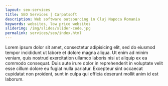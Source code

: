 ```yaml
---
layout: seo-services
title: SEO Services | Carpatsoft
description: Web software outsourcing in Cluj Napoca Romania
keywords: websites, low price websites 
sliderimg: /img/slides/slider-code.jpg
permalink: services/seo/index.html
---
```


Lorem ipsum dolor sit amet, consectetur adipisicing elit, sed do eiusmod
tempor incididunt ut labore et dolore magna aliqua. Ut enim ad minim veniam,
quis nostrud exercitation ullamco laboris nisi ut aliquip ex ea commodo
consequat. Duis aute irure dolor in reprehenderit in voluptate velit esse
cillum dolore eu fugiat nulla pariatur. Excepteur sint occaecat cupidatat non
proident, sunt in culpa qui officia deserunt mollit anim id est laborum.